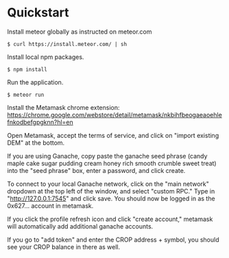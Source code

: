Quickstart
=====================

Install meteor globally as instructed on meteor.com

    $ curl https://install.meteor.com/ | sh

Install local npm packages.

    $ npm install

Run the application.

    $ meteor run
    
Install the Metamask chrome extension: https://chrome.google.com/webstore/detail/metamask/nkbihfbeogaeaoehlefnkodbefgpgknn?hl=en

Open Metamask, accept the terms of service, and click on "import existing DEM" at the bottom.

If you are using Ganache, copy paste the ganache seed phrase (candy maple cake sugar pudding cream honey rich smooth crumble sweet treat) into the "seed phrase" box, enter a password, and click create.

To connect to your local Ganache network, click on the "main network" dropdown at the top left of the window, and select "custom RPC." Type in "http://127.0.0.1:7545" and click save. You should now be logged in as the 0x627... account in metamask.

If you click the profile refresh icon and click "create account," metamask will automatically add additional ganache accounts.

If you go to "add token" and enter the CROP address + symbol, you should see your CROP balance in there as well.
